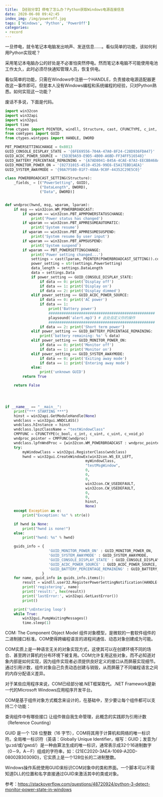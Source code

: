 ```yaml
---
title: 【经验分享】停电了怎么办？Python获取Windows电源连接信息
date: 2020-06-08 09:42:45
index_img: /img/poweroff.jpg
tags: ['Windows', 'Python', 'PowerOff']
categories: 
- record
---
```

一旦停电，就令笔记本电脑发出响声、发送信息……。看似简单的功能，该如何利用Python实现呢？
<!--more--->

采用笔记本电脑办公的好处是不必害怕突然停电。然而笔记本电脑不可能使用电池工作太久，此时必须尽快通知管理人员，恢复供电。

看似简单的功能，只需在Windows中注册一个HANDLE，负责接收电源适配器更改这一事件即可。但是本人没有Windows编程和系统编程的经验，只对Python熟悉。如何实现这一功能？

废话不多说，下面是代码。

```python
import win32con
import win32api
import win32gui
import time
from ctypes import POINTER, windll, Structure, cast, CFUNCTYPE, c_int, c_uint, c_void_p, c_bool
from comtypes import GUID
from ctypes.wintypes import HANDLE, DWORD

PBT_POWERSETTINGCHANGE = 0x8013
GUID_CONSOLE_DISPLAY_STATE = '{6FE69556-704A-47A0-8F24-C28D936FDA47}'
GUID_ACDC_POWER_SOURCE = '{5D3E9A59-E9D5-4B00-A6BD-FF34FF516548}'
GUID_BATTERY_PERCENTAGE_REMAINING = '{A7AD8041-B45A-4CAE-87A3-EECBB468A9E1}'
GUID_MONITOR_POWER_ON = '{02731015-4510-4526-99E6-E5A17EBD1AEA}'
GUID_SYSTEM_AWAYMODE = '{98A7F580-01F7-48AA-9C0F-44352C29E5C0}'

class POWERBROADCAST_SETTING(Structure):
    _fields_ = [("PowerSetting", GUID),
                ("DataLength", DWORD),
                ("Data", DWORD)]


def wndproc(hwnd, msg, wparam, lparam):
    if msg == win32con.WM_POWERBROADCAST:
        if wparam == win32con.PBT_APMPOWERSTATUSCHANGE:
            print('Power status has changed')
        if wparam == win32con.PBT_APMRESUMEAUTOMATIC:
            print('System resume')
        if wparam == win32con.PBT_APMRESUMESUSPEND:
            print('System resume by user input')
        if wparam == win32con.PBT_APMSUSPEND:
            print('System suspend')
        if wparam == PBT_POWERSETTINGCHANGE:
            print('Power setting changed...')
            settings = cast(lparam, POINTER(POWERBROADCAST_SETTING)).contents
            power_setting = str(settings.PowerSetting)
            data_length = settings.DataLength
            data = settings.Data
            if power_setting == GUID_CONSOLE_DISPLAY_STATE:
                if data == 0: print('Display off')
                if data == 1: print('Display on')
                if data == 2: print('Display dimmed')
            elif power_setting == GUID_ACDC_POWER_SOURCE:
                if data == 0: print('AC power')
                if data == 1:
                    print('Battery power')
                    #################################################
                    playsound('alert.mp3') # 此处自定义你的操作
                    #################################################
                if data == 2: print('Short term power')
            elif power_setting == GUID_BATTERY_PERCENTAGE_REMAINING:
                print('battery remaining: %s' % data)
            elif power_setting == GUID_MONITOR_POWER_ON:
                if data == 0: print('Monitor off')
                if data == 1: print('Monitor on')
            elif power_setting == GUID_SYSTEM_AWAYMODE:
                if data == 0: print('Exiting away mode')
                if data == 1: print('Entering away mode')
            else:
                print('unknown GUID')
        return True

    return False




if __name__ == "__main__":
    print("*** STARTING ***")
    hinst = win32api.GetModuleHandle(None)
    wndclass = win32gui.WNDCLASS()
    wndclass.hInstance = hinst
    wndclass.lpszClassName = "testWindowClass"
    CMPFUNC = CFUNCTYPE(c_bool, c_int, c_uint, c_uint, c_void_p)
    wndproc_pointer = CMPFUNC(wndproc)
    wndclass.lpfnWndProc = {win32con.WM_POWERBROADCAST : wndproc_pointer}
    try:
        myWindowClass = win32gui.RegisterClass(wndclass)
        hwnd = win32gui.CreateWindowEx(win32con.WS_EX_LEFT,
                                     myWindowClass,
                                     "testMsgWindow",
                                     0,
                                     0,
                                     0,
                                     win32con.CW_USEDEFAULT,
                                     win32con.CW_USEDEFAULT,
                                     0,
                                     0,
                                     hinst,
                                     None)
    except Exception as e:
        print("Exception: %s" % str(e))

    if hwnd is None:
        print("hwnd is none!")
    else:
        print("hwnd: %s" % hwnd)

    guids_info = {
                    'GUID_MONITOR_POWER_ON' : GUID_MONITOR_POWER_ON,
                    'GUID_SYSTEM_AWAYMODE' : GUID_SYSTEM_AWAYMODE,
                    'GUID_CONSOLE_DISPLAY_STATE' : GUID_CONSOLE_DISPLAY_STATE,
                    'GUID_ACDC_POWER_SOURCE' : GUID_ACDC_POWER_SOURCE,
                    'GUID_BATTERY_PERCENTAGE_REMAINING' : GUID_BATTERY_PERCENTAGE_REMAINING
                 }
    for name, guid_info in guids_info.items():
        result = windll.user32.RegisterPowerSettingNotification(HANDLE(hwnd), GUID(guid_info), DWORD(0))
        print('registering', name)
        print('result:', hex(result))
        print('lastError:', win32api.GetLastError())
        print()

    print('\nEntering loop')
    while True:
        win32gui.PumpWaitingMessages()
        time.sleep(1)
```

COM: The Component Object Model 组件对象模型，是微软的一套软件组件的二进制接口标准。COM使得跨编程语言的进程间通信、动态对象创建成为可能。

COM实质上是一种语言无关的对象实现方式，这使其可以在创建环境不同的场合、甚至跨计算机的分布环境下被复用。COM允许复用这些对象，而不必知道对象内部是如何实现，因为组件实现者必须提供良好定义的接口从而屏蔽实现细节。通过引用计数，组件对象自己负责动态创建与销毁，从而屏蔽了不同编程语言之间的内存分配语义差异。

对于某些应用程序来说，COM已经部分被.NET框架取代。.NET Framework是新一代的Microsoft Windows应用程序开发平台。

COM是基于组件对象方式概念来设计的，在基础中，至少要让每个组件都可以支持二个功能：

查询组件中有哪些接口
让组件做自我生命管理，此概念的实践即为引用计数（Reference Counting）

GUID 是一个 128 位整数（16 字节），COM将其用于计算机和网络的唯一标识符。全局唯一标识符（英语：Globally Unique Identifier，缩写：GUID；发音为/ˈɡuːɪd/或/ˈɡwɪd/）是一种由算法生成的唯一标识，通常表示成32个16进制数字（0－9，A－F）组成的字符串，如：{21EC2020-3AEA-1069-A2DD-08002B30309D}，它实质上是一个128位长的二进制整数。

Windows操作系统使用GUID来标识COM对象中的类和界面。一个脚本可以不需知道DLL的位置和名字直接通过GUID来激活其中的类或对象。

参考：https://stackoverflow.com/questions/48720924/python-3-detect-monitor-power-state-in-windows